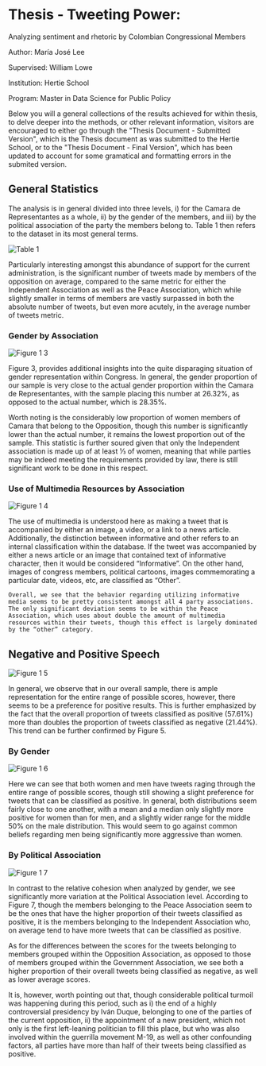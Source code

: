 # Thesis - Tweeting Power:
Analyzing sentiment and rhetoric by Colombian Congressional Members

Author: María José Lee

Supervised: William Lowe

Institution: Hertie School

Program: Master in Data Science for Public Policy

Below you will a general collections of the results achieved for within thesis, to delve deeper into the methods, or other relevant information, visitors are encouraged to either go through the "Thesis Document - Submitted Version", which is the Thesis document as was submitted to the Hertie School, or to the "Thesis Document - Final Version", which has been updated to account for some gramatical and formatting errors in the submited version.

## General Statistics
The analysis is in general divided into three levels, i) for the Camara de Representantes as a whole, ii) by the gender of the members, and iii) by the political association of the party the members belong to. Table 1 then refers to the dataset in its most general terms. 

![Table 1](https://github.com/LeeMariaj/Thesis---Twetting-Power/assets/92488913/235d7d05-4715-4a58-9d5f-6d7405b39298)

Particularly interesting amongst this abundance of support for the current administration, is the significant number of tweets made by members of the opposition on average, compared to the same metric for either the Independent Association as well as the Peace Association, which while slightly smaller in terms of members are vastly surpassed in both the absolute number of tweets, but even more acutely, in the average number of tweets metric.

### Gender by Association

![Figure 1 3](https://github.com/LeeMariaj/Thesis---Twetting-Power/assets/92488913/ce9b29e1-5691-4db9-818f-dac96a9acdd8)

Figure 3, provides additional insights into the quite disparaging situation of gender representation within Congress. In general, the gender proportion of our sample is very close to the actual gender proportion within the Camara de Representantes, with the sample placing this number at 26.32%, as opposed to the actual number, which is 28.35%.

Worth noting is the considerably low proportion of women members of Camara that belong to the Opposition, though this number is significantly lower than the actual number, it remains the lowest proportion out of the sample. This statistic is further soured given that only the Independent association is made up of at least ⅓ of women, meaning that while parties may be indeed meeting the requirements provided by law, there is still significant work to be done in this respect.

### Use of Multimedia Resources by Association

![Figure 1 4](https://github.com/LeeMariaj/Thesis---Twetting-Power/assets/92488913/1beeaeb8-340b-4301-85c0-32b9a1987c4b)

The use of multimedia is understood here as making a tweet that is accompanied by either an image, a video, or a link to a news article. Additionally, the distinction between informative and other refers to an internal classification within the database. If the tweet was accompanied by either a news article or an image that contained text of informative character, then it would be considered “Informative”. On the other hand, images of congress members, political cartoons, images commemorating a particular date, videos, etc, are classified as “Other”.

	Overall, we see that the behavior regarding utilizing informative media seems to be pretty consistent amongst all 4 party associations. The only significant deviation seems to be within the Peace Association, which uses about double the amount of multimedia resources within their tweets, though this effect is largely dominated by the “other” category.

 ## Negative and Positive Speech

 ![Figure 1 5](https://github.com/LeeMariaj/Thesis---Twetting-Power/assets/92488913/314736ff-53d6-4de8-8604-085692b0bd46)

In general, we observe that in our overall sample, there is ample representation for the entire range of possible scores, however, there seems to be a preference for positive results. This is further emphasized by the fact that the overall proportion of tweets classified as positive (57.61%) more than doubles the proportion of tweets classified as negative (21.44%). This trend can be further confirmed by Figure 5.

### By Gender

![Figure 1 6](https://github.com/LeeMariaj/Thesis---Twetting-Power/assets/92488913/6f3aea42-52e3-462c-b623-fb2f45b1b000)

Here we can see that both women and men have tweets raging through the entire range of possible scores, though still showing a slight preference for tweets that can be classified as positive. In general, both distributions seem fairly close to one another, with a mean and a median only slightly more positive for women than for men, and a slightly wider range for the middle 50% on the male distribution. This would seem to go against common beliefs regarding men being significantly more aggressive than women.

### By Political Association

![Figure 1 7](https://github.com/LeeMariaj/Thesis---Twetting-Power/assets/92488913/4c27a751-ba64-4482-9374-7eb1914f6d8a)

In contrast to the relative cohesion when analyzed by gender, we see significantly more variation at the Political Association level. According to Figure 7, though the members belonging to the Peace Association seem to be the ones that have the higher proportion of their tweets classified as positive, it is the members belonging to the Independent Association who, on average tend to have more tweets that can be classified as positive.

As for the differences between the scores for the tweets belonging to members grouped within the Opposition Association, as opposed to those of members grouped within the Government Association, we see both a higher proportion of their overall tweets being classified as negative, as well as lower average scores. 

It is, however, worth pointing out that, though considerable political turmoil was happening during this period, such as i) the end of a highly controversial presidency by Iván Duque, belonging to one of the parties of the current opposition, ii) the appointment of a new president, which not only is the first left-leaning politician to fill this place, but who was also involved within the guerrilla movement M-19, as well as other confounding factors, all parties have more than half of their tweets being classified as positive.  
